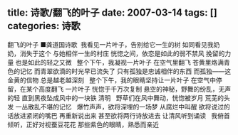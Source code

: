 title: 诗歌/翻飞的叶子
date: 2007-03-14
tags: []
categories: 诗歌
---
  翻飞的叶子
   ■龚道国诗歌&nbsp;
  我看见一片叶子，告别给它一生的树
   如同看见我奶奶，消失于这个
   与她相伴一生的村庄
   恍惚之间，依恋是如此的弱不禁风
   挽留的力量
   也是如此的轻之又微
  &nbsp;
  整个下午，我凝视一片叶子
   在空气里翻飞
   苍黄里烙满青色的记忆
   而青翠欲滴的时光早已流失了
   只有孤独是忠诚相伴的东西
   而孤<!-- more -->独——这金黄的信物
   总是越老越深刻
  &nbsp;
  整个下午，我的眼睛坚持让一片叶子
   在空气中停留，在某个高度翻飞
   一片叶子
   恍惚于千万次复制
   悬空的神秘，野舞的纷乱，无声的轻
   直到黑夜坠成风中的一块铁
  清明
  &nbsp;
  野草们在风中舞动，恍惚被岁月
   荒芜的头发
   一丛散乱不堪的记忆
  &nbsp;
  爆竹声声，欲将深埋的一场梦
   从腐烂中叫醒
   欲将说过的话放进紧闭的嘴巴
   再重新说出来
   甚至欲将两行诗放进去
   让清风听到诵读
  &nbsp;
  我俯首倾听，正好对视蚕豆花花
   那些紫色的眼睛，熟悉而亲近
